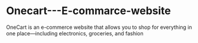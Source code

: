 # Onecart---E-commarce-website
OneCart is an e-commerce website that allows you to shop for everything in one place—including electronics, groceries, and fashion
